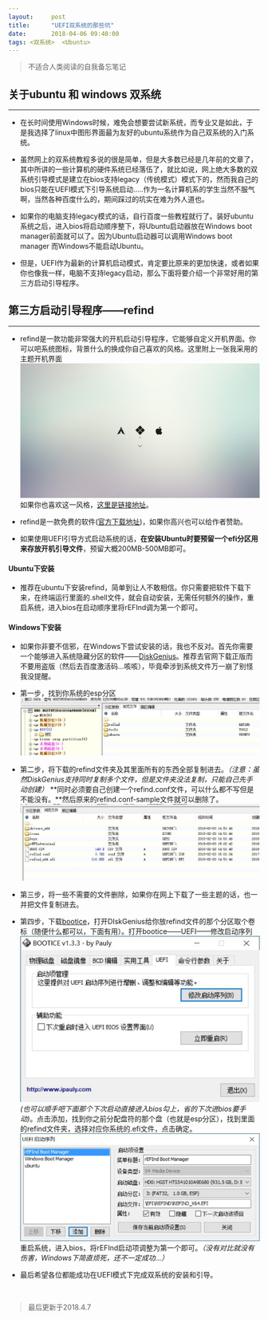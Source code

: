 ```yaml
---
layout:     post
title:      "UEFI双系统的那些坑"
date:       2018-04-06 09:40:00
tags: <双系统>  <Ubuntu>
---
```

> 不适合人类阅读的自我备忘笔记  

## 关于ubuntu 和 windows 双系统
---

- 在长时间使用Windows时候，难免会想要尝试新系统，而专业又是如此，于是我选择了linux中图形界面最为友好的ubuntu系统作为自己双系统的入门系统。

- 虽然网上的双系统教程多说的很是简单，但是大多数已经是几年前的文章了，其中所讲的一些计算机的硬件系统已经落伍了，就比如说，网上绝大多数的双系统引导模式是建立在bios支持legacy（传统模式）模式下的，然而我自己的bios只能在UEFI模式下引导系统启动.....作为一名计算机系的学生当然不服气啊，当然各种百度什么的，期间踩过的坑实在难为外人道也。

- 如果你的电脑支持legacy模式的话，自行百度一些教程就行了。装好ubuntu系统之后，进入bios将启动顺序整下，将Ubuntu启动器放在Windows boot manager前面就可以了。因为Ubuntu启动器可以调用Windows boot manager 而Windows不能启动Ubuntu。

- 但是，UEFI作为最新的计算机启动模式，肯定要比原来的更加快速，或者如果你也像我一样，电脑不支持legacy启动，那么下面将要介绍一个非常好用的第三方启动引导程序。

## 第三方启动引导程序——refind
---

- refind是一款功能非常强大的开机启动引导程序，它能够自定义开机界面。你可以吧系统图标，背景什么的换成你自己喜欢的风格。这里附上一张我采用的主题开机界面![](/images/linux-and-windows/opening-bg.jpg)如果你也喜欢这一风格，[这里是链接地址](https://github.com/EvanPurkhiser/rEFInd-minimal)。

- refind是一款免费的软件([官方下载地址](http://www.rodsbooks.com/refind/getting.html))，如果你高兴也可以给作者赞助。

- 如果使用UEFI引导方式启动系统的话，**在安装Ubuntu时要预留一个efi分区用来存放开机引导文件**，预留大概200MB-500MB即可。

#### Ubuntu下安装

- 推荐在ubuntu下安装refind，简单到让人不敢相信。你只需要把软件下载下来，在终端运行里面的.shell文件，就会自动安装，无需任何额外的操作，重启系统，进入bios在启动顺序里将rEFInd调为第一个即可。

#### Windows下安装

- 如果你非要不信邪，在Windows下尝试安装的话，我也不反对。首先你需要一个能够进入系统隐藏分区的软件——[DiskGenius](http://www.diskgenius.cn/)。推荐去官网下载正版而不要用盗版（然后去百度激活码...咳咳），毕竟牵涉到系统文件万一崩了别怪我没提醒。

- 第一步，找到你系统的esp分区![](/img/linux-and-windows/ubuntu-boot.jpg)

- 第二步，将下载的refind文件夹及其里面所有的东西全部复制进去。*（注意：虽然DiskGenius支持同时复制多个文件，但是文件夹没法复制，只能自己先手动创建）* **同时必须要自己创建一个refind.conf文件，可以什么都不写但是不能没有。**然后原来的refind.conf-sample文件就可以删除了。![](/img/linux-and-windows/refind-info.jpg)

- 第三步，将一些不需要的文件删除，如果你在网上下载了一些主题的话，也一并把文件复制进去。

- 第四步，下载[bootice](https://bootice.en.softonic.com/?ex=REG-60.2)，打开DIskGenius给你放refind文件的那个分区取个卷标（随便什么都可以，下面有用）。打开bootice——UEFI——修改启动序列![](/img/linux-and-windows/bootice01.jpg)*(也可以顺手吧下面那个下次启动直接进入bios勾上，省的下次进bios要手动)*。点击添加，找到你之前分配盘符的那个盘（也就是esp分区），找到里面的refind文件夹，选择对应你系统的.efi文件，点击确定。![](/img/linux-and-windows/bootice02.jpg)重启系统，进入bios，将rEFInd启动项调整为第一个即可。*（没有对比就没有伤害，Windows下简直烦死，还不一定成功...）*

- 最后希望各位都能成功在UEFI模式下完成双系统的安装和引导。


<br>

>最后更新于2018.4.7
